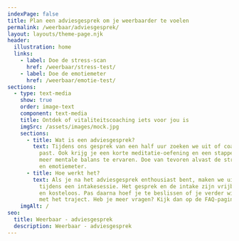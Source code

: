 ```yaml
---
indexPage: false
title: Plan een adviesgesprek om je weerbaarder te voelen
permalink: /weerbaar/adviesgesprek/
layout: layouts/theme-page.njk
header:
  illustration: home
  links:
    - label: Doe de stress-scan
      href: /weerbaar/stress-test/
    - label: Doe de emotiemeter
      href: /weerbaar/emotie-test/
sections:
  - type: text-media
    show: true
    order: image-text
    component: text-media
    title: Ontdek of vitaliteitscoaching iets voor jou is
    imgSrc: /assets/images/mock.jpg
    sections:
      - title: Wat is een adviesgesprek?
        text: Tijdens ons gesprek van een half uur zoeken we uit of coaching bij jou
          past. Ook krijg je een korte meditatie-oefening en een stappenplan om
          meer mentale balans te ervaren. Doe van tevoren alvast de stress-scan
          en emotiemeter.
      - title: Hoe werkt het?
        text: Als je na het adviesgesprek enthousiast bent, maken we uitgebreid kennis
          tijdens een intakesessie. Het gesprek en de intake zijn vrijblijvend
          en kosteloos. Pas daarna hoef je te beslissen of je verder wil gaan
          met het traject. Heb je meer vragen? Kijk dan op de FAQ-pagina.
    imgAlt: /
seo:
  title: Weerbaar - adviesgesprek
  description: Weerbaar - adviesgesprek
---
```

